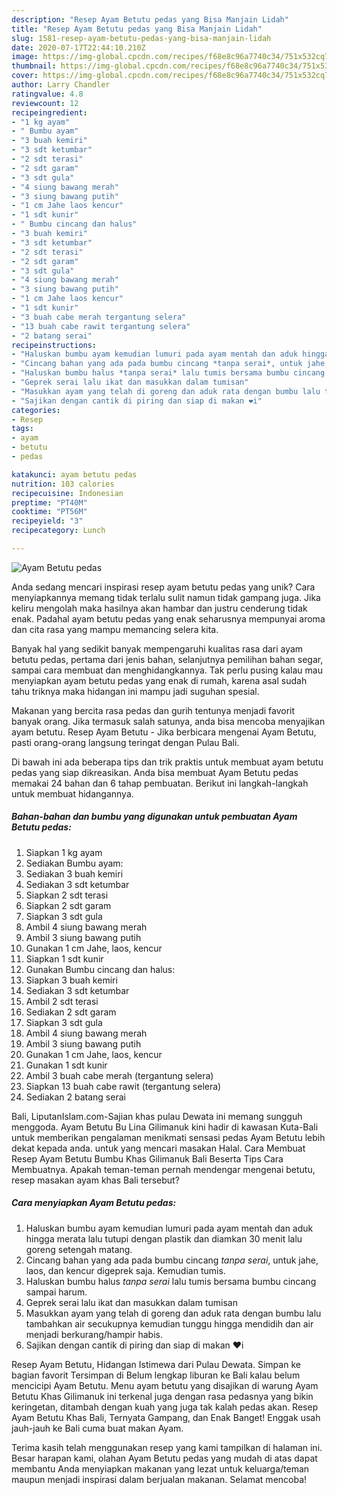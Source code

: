 ```yaml
---
description: "Resep Ayam Betutu pedas yang Bisa Manjain Lidah"
title: "Resep Ayam Betutu pedas yang Bisa Manjain Lidah"
slug: 1581-resep-ayam-betutu-pedas-yang-bisa-manjain-lidah
date: 2020-07-17T22:44:10.210Z
image: https://img-global.cpcdn.com/recipes/f68e8c96a7740c34/751x532cq70/ayam-betutu-pedas-foto-resep-utama.jpg
thumbnail: https://img-global.cpcdn.com/recipes/f68e8c96a7740c34/751x532cq70/ayam-betutu-pedas-foto-resep-utama.jpg
cover: https://img-global.cpcdn.com/recipes/f68e8c96a7740c34/751x532cq70/ayam-betutu-pedas-foto-resep-utama.jpg
author: Larry Chandler
ratingvalue: 4.8
reviewcount: 12
recipeingredient:
- "1 kg ayam"
- " Bumbu ayam"
- "3 buah kemiri"
- "3 sdt ketumbar"
- "2 sdt terasi"
- "2 sdt garam"
- "3 sdt gula"
- "4 siung bawang merah"
- "3 siung bawang putih"
- "1 cm Jahe laos kencur"
- "1 sdt kunir"
- " Bumbu cincang dan halus"
- "3 buah kemiri"
- "3 sdt ketumbar"
- "2 sdt terasi"
- "2 sdt garam"
- "3 sdt gula"
- "4 siung bawang merah"
- "3 siung bawang putih"
- "1 cm Jahe laos kencur"
- "1 sdt kunir"
- "3 buah cabe merah tergantung selera"
- "13 buah cabe rawit tergantung selera"
- "2 batang serai"
recipeinstructions:
- "Haluskan bumbu ayam kemudian lumuri pada ayam mentah dan aduk hingga merata lalu tutupi dengan plastik dan diamkan 30 menit lalu goreng setengah matang."
- "Cincang bahan yang ada pada bumbu cincang *tanpa serai*, untuk jahe, laos, dan kencur digeprek saja. Kemudian tumis."
- "Haluskan bumbu halus *tanpa serai* lalu tumis bersama bumbu cincang sampai harum."
- "Geprek serai lalu ikat dan masukkan dalam tumisan"
- "Masukkan ayam yang telah di goreng dan aduk rata dengan bumbu lalu tambahkan air secukupnya kemudian tunggu hingga mendidih dan air menjadi berkurang/hampir habis."
- "Sajikan dengan cantik di piring dan siap di makan ❤i"
categories:
- Resep
tags:
- ayam
- betutu
- pedas

katakunci: ayam betutu pedas 
nutrition: 103 calories
recipecuisine: Indonesian
preptime: "PT40M"
cooktime: "PT56M"
recipeyield: "3"
recipecategory: Lunch

---
```



![Ayam Betutu pedas](https://img-global.cpcdn.com/recipes/f68e8c96a7740c34/751x532cq70/ayam-betutu-pedas-foto-resep-utama.jpg)

Anda sedang mencari inspirasi resep ayam betutu pedas yang unik? Cara menyiapkannya memang tidak terlalu sulit namun tidak gampang juga. Jika keliru mengolah maka hasilnya akan hambar dan justru cenderung tidak enak. Padahal ayam betutu pedas yang enak seharusnya mempunyai aroma dan cita rasa yang mampu memancing selera kita.

Banyak hal yang sedikit banyak mempengaruhi kualitas rasa dari ayam betutu pedas, pertama dari jenis bahan, selanjutnya pemilihan bahan segar, sampai cara membuat dan menghidangkannya. Tak perlu pusing kalau mau menyiapkan ayam betutu pedas yang enak di rumah, karena asal sudah tahu triknya maka hidangan ini mampu jadi suguhan spesial.

Makanan yang bercita rasa pedas dan gurih tentunya menjadi favorit banyak orang. Jika termasuk salah satunya, anda bisa mencoba menyajikan ayam betutu. Resep Ayam Betutu - Jika berbicara mengenai Ayam Betutu, pasti orang-orang langsung teringat dengan Pulau Bali.


Di bawah ini ada beberapa tips dan trik praktis untuk membuat ayam betutu pedas yang siap dikreasikan. Anda bisa membuat Ayam Betutu pedas memakai 24 bahan dan 6 tahap pembuatan. Berikut ini langkah-langkah untuk membuat hidangannya.

<!--inarticleads1-->

##### Bahan-bahan dan bumbu yang digunakan untuk pembuatan Ayam Betutu pedas:

1. Siapkan 1 kg ayam
1. Sediakan  Bumbu ayam:
1. Sediakan 3 buah kemiri
1. Sediakan 3 sdt ketumbar
1. Siapkan 2 sdt terasi
1. Siapkan 2 sdt garam
1. Siapkan 3 sdt gula
1. Ambil 4 siung bawang merah
1. Ambil 3 siung bawang putih
1. Gunakan 1 cm Jahe, laos, kencur
1. Siapkan 1 sdt kunir
1. Gunakan  Bumbu cincang dan halus:
1. Siapkan 3 buah kemiri
1. Sediakan 3 sdt ketumbar
1. Ambil 2 sdt terasi
1. Sediakan 2 sdt garam
1. Siapkan 3 sdt gula
1. Ambil 4 siung bawang merah
1. Ambil 3 siung bawang putih
1. Gunakan 1 cm Jahe, laos, kencur
1. Gunakan 1 sdt kunir
1. Ambil 3 buah cabe merah (tergantung selera)
1. Siapkan 13 buah cabe rawit (tergantung selera)
1. Sediakan 2 batang serai


Bali, LiputanIslam.com-Sajian khas pulau Dewata ini memang sungguh menggoda. Ayam Betutu Bu Lina Gilimanuk kini hadir di kawasan Kuta-Bali untuk memberikan pengalaman menikmati sensasi pedas Ayam Betutu lebih dekat kepada anda. untuk yang mencari masakan Halal. Cara Membuat Resep Ayam Betutu Bumbu Khas Gilimanuk Bali Beserta Tips Cara Membuatnya. Apakah teman-teman pernah mendengar mengenai betutu, resep masakan ayam khas Bali tersebut? 

<!--inarticleads2-->

##### Cara menyiapkan Ayam Betutu pedas:

1. Haluskan bumbu ayam kemudian lumuri pada ayam mentah dan aduk hingga merata lalu tutupi dengan plastik dan diamkan 30 menit lalu goreng setengah matang.
1. Cincang bahan yang ada pada bumbu cincang *tanpa serai*, untuk jahe, laos, dan kencur digeprek saja. Kemudian tumis.
1. Haluskan bumbu halus *tanpa serai* lalu tumis bersama bumbu cincang sampai harum.
1. Geprek serai lalu ikat dan masukkan dalam tumisan
1. Masukkan ayam yang telah di goreng dan aduk rata dengan bumbu lalu tambahkan air secukupnya kemudian tunggu hingga mendidih dan air menjadi berkurang/hampir habis.
1. Sajikan dengan cantik di piring dan siap di makan ❤i


Resep Ayam Betutu, Hidangan Istimewa dari Pulau Dewata. Simpan ke bagian favorit Tersimpan di Belum lengkap liburan ke Bali kalau belum mencicipi Ayam Betutu. Menu ayam betutu yang disajikan di warung Ayam Betutu Khas Gilimanuk ini terkenal juga dengan rasa pedasnya yang bikin keringetan, ditambah dengan kuah yang juga tak kalah pedas akan. Resep Ayam Betutu Khas Bali, Ternyata Gampang, dan Enak Banget! Enggak usah jauh-jauh ke Bali cuma buat makan Ayam. 

Terima kasih telah menggunakan resep yang kami tampilkan di halaman ini. Besar harapan kami, olahan Ayam Betutu pedas yang mudah di atas dapat membantu Anda menyiapkan makanan yang lezat untuk keluarga/teman maupun menjadi inspirasi dalam berjualan makanan. Selamat mencoba!
